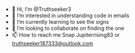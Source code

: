 - 👋 Hi, I’m @Truthseeker3
- 👀 I’m interested in understanding code in emails
- 🌱 I’m currently learning to see the signs
- 💞️ I’m looking to collaborate on finding the one
- 📫 How to reach me Snap Jupiterrising83 or truthseeker187333@outlook.com 

<!---
Truthseeker3/Truthseeker3 is a ✨ special ✨ repository because its `README.md` (this file) appears on your GitHub profile.
You can click the Preview link to take a look at your changes.
--->

